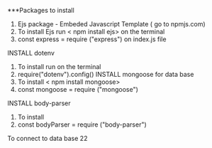 ***Packages to  install
1. Ejs package - Embeded Javascript Template ( go to npmjs.com)
2. To install Ejs run < npm install ejs> on the terminal
3. const express = require ("express") on index.js file

INSTALL dotenv 
1. To install run <npm install dotenv> on the terminal
2. require("dotenv").config()
INSTALL mongoose for data base
1. To install < npm install mongoose>
2. const mongoose = require ("mongoose")

INSTALL body-parser
1. To install <npm install body-parser>
2. const bodyParser = require ("body-parser")

To connect to data base 22